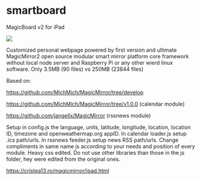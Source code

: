 # smartboard

MagicBoard v2 for iPad

<img src=https://github.com/hangorazvan/smartboard/blob/master/preview.png>

Customized personal webpage powered by first version and ultimate MagicMirror2 open source modular smart mirror platform core framework without local node server and Raspberry Pi or any other wierd linux software. Only 3.5MB (90 files) vs 250MB (23844 files)

Based on:

https://github.com/MichMich/MagicMirror/tree/develop

https://github.com/MichMich/MagicMirror/tree/v1.0.0 (calendar module)

https://github.com/jangellx/MagicMirror (rssnews module)

Setup in config.js the language, units, latitude, longitude, location, location ID, timezone and openweathermap.org appID. In calendar loader.js setup .ics path/urls. In rssnews feeder.js setup news RSS path/urls. Change compliments in same name js according to your needs and position of every module. Heavy css edited. Do not use other libraries than those in the js folder, hey were edited from the original ones.

https://cristea13.ro/magicmirror/ipad.html
